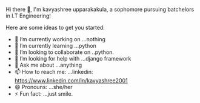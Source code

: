 Hi there 👋,
I'm kavyashree upparakakula, a sophomore pursuing batchelors in I.T Engineering!



Here are some ideas to get you started:

- 🔭 I’m currently working on ...nothing
- 🌱 I’m currently learning ...python
- 👯 I’m looking to collaborate on ..python.
- 🤔 I’m looking for help with ...django framework
- 💬 Ask me about ...anything
- 📫 How to reach me: ...linkedin: https://www.linkedin.com/in/kavyashree2001
- 😄 Pronouns: ...she/her
- ⚡ Fun fact: ...just smile.

